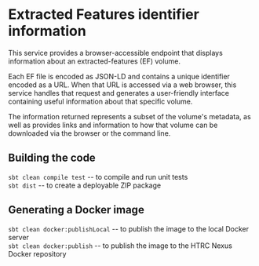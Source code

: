 # Extracted Features identifier information

This service provides a browser-accessible endpoint that displays
information about an extracted-features (EF) volume.  

Each EF file is encoded as JSON-LD and contains a unique identifier
encoded as a URL. When that URL is accessed via a web browser, this
service handles that request and generates a user-friendly interface
containing useful information about that specific volume.

The information returned represents a subset of the volume's 
metadata, as well as provides links and information to how that
volume can be downloaded via the browser or the command line.

## Building the code

`sbt clean compile test` -- to compile and run unit tests  
`sbt dist` -- to create a deployable ZIP package

## Generating a Docker image

`sbt clean docker:publishLocal` -- to publish the image to the local Docker server  
`sbt clean docker:publish` -- to publish the image to the HTRC Nexus Docker repository